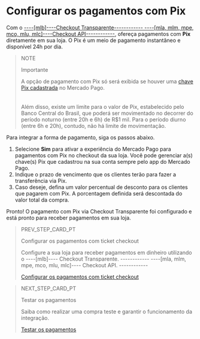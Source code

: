 # Configurar os pagamentos com Pix

Com o [----[mlb]----Checkout Transparente------------ ----[mla, mlm, mpe, mco, mlu, mlc]----Checkout API------------](/developers/pt/guides/checkout-api/landing), ofereça pagamentos com **Pix** diretamente em sua loja. O Pix é um meio de pagamento instantâneo e disponível 24h por dia.

> NOTE
>
> Importante
> 
> A opção de pagamento com Pix só será exibida se houver uma [chave Pix cadastrada](/developers/pt/docs/checkout-api/payment-methods/receiving-payment-by-pix#bookmark_cadastrar_chave_pix) no Mercado Pago. <br>
> </br> <br/>
> Além disso, existe um limite para o valor de Pix, estabelecido pelo Banco Central do Brasil, que poderá ser movimentado no decorrer do período noturno (entre 20h e 6h) de R$1 mil. Para o período diurno (entre 6h e 20h), contudo, não há limite de movimentação.

Para integrar a forma de pagamento, siga os passos abaixo.

1. Selecione **Sim** para ativar a experiência do Mercado Pago para pagamentos com Pix no checkout da sua loja. Você pode gerenciar a(s) chave(s) Pix que cadastrou na sua conta sempre pelo app do Mercado Pago.
2. Indique o prazo de vencimento que os clientes terão para fazer a transferência via Pix. 
3. Caso deseje, defina um valor percentual de desconto para os clientes que pagarem com Pix. A porcentagem definida será descontada do valor total da compra.

Pronto! O pagamento com Pix via Checkout Transparente foi configurado e está pronto para receber pagamentos em sua loja.

> PREV_STEP_CARD_PT
>
> Configurar os pagamentos com ticket checkout
>
> Configure a sua loja para receber pagamentos em dinheiro utilizando o ----[mlb]---- Checkout Transparente. ------------ ----[mla, mlm, mpe, mco, mlu, mlc]---- Checkout API. ------------
>
> [Configurar os pagamentos com ticket checkout](/developers/pt/docs/prestashop/payment-setup/cho-api/ticket-checkout)

> NEXT_STEP_CARD_PT
>
> Testar os pagamentos
>
> Saiba como realizar uma compra teste e garantir o funcionamento da integração.
>
> [Testar os pagamentos](/developers/pt/docs/prestashop/sales-processing/integration-test)